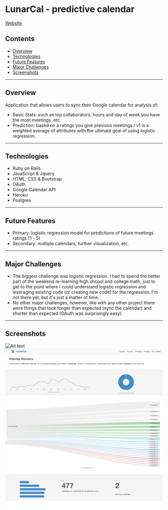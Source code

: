# LunarCal - predictive calendar

<a href="http://lunacal.herokuapp.com" target="_blank">Website</a>

## Contents

- [Overview](#overview)
- [Technologies](#Technologies)
- [Future Features](#future-features)
- [Major Challenges](#major-challenges)
- [Screenshots](#screenshots)

---

## Overview

Application that allows users to sync their Google calendar for analysis of:
- Basic Stats: such as top collaborators, hours and day of week you have the most meetings, etc.
- Prediction: based on a ratings you give previous meetings / v1 is a weighted average of attributes with the ultimate goal of using logistic regression.

---

## Technologies

- Ruby on Rails
- JavaScript & Jquery
- HTML, CSS & Bootstrap
- OAuth
- Google Calendar API
- Heroku
- Postgres

---

## Future Features

- Primary: logistic regression model for predictions of future meetings ratings (1 - 5)
- Secondary: mutliple calendars, further visualization, etc.

---

## Major Challenges

- The biggest challenge was logistic regression. I had to spend the better part of the weekend re-learning high shcool and college math, just to get to the point where I could understand logistic regression and leveraging existing code (or creating new code) for the regression. I'm not there yet, but it's just a matter of time.
- No other major challenges, however, like with any other project there were things that took longer than expected (sync the calendar) and shorter than expected (OAuth was surprisingly easy).

---

## Screenshots

![Alt text](https://github.com/Stanleyyork/predictiveCalendar/blob/master/app/assets/images/homepage.png?raw=true "Homepage")
![Alt text](https://github.com/Stanleyyork/predictiveCalendar/blob/master/app/assets/images/profilea.png?raw=true "ProfileA")
![Alt text](https://github.com/Stanleyyork/predictiveCalendar/blob/master/app/assets/images/profileb.png?raw=true "ProfileB")
